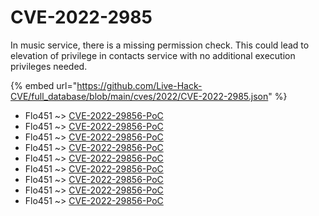 # CVE-2022-2985

In music service, there is a missing permission check. This could lead to elevation of privilege in contacts service with no additional execution privileges needed.

{% embed url="https://github.com/Live-Hack-CVE/full_database/blob/main/cves/2022/CVE-2022-2985.json" %}


* Flo451 ~> [CVE-2022-29856-PoC](https://www.alice-snow.ru/2022/database/cve-2022-2985/cve-2022-29856-poc-flo451)
* Flo451 ~> [CVE-2022-29856-PoC](https://www.alice-snow.ru/2022/database/cve-2022-2985/cve-2022-29856-poc-flo451)
* Flo451 ~> [CVE-2022-29856-PoC](https://www.alice-snow.ru/2022/database/cve-2022-2985/cve-2022-29856-poc-flo451)
* Flo451 ~> [CVE-2022-29856-PoC](https://www.alice-snow.ru/2022/database/cve-2022-2985/cve-2022-29856-poc-flo451)
* Flo451 ~> [CVE-2022-29856-PoC](https://www.alice-snow.ru/2022/database/cve-2022-2985/cve-2022-29856-poc-flo451)
* Flo451 ~> [CVE-2022-29856-PoC](https://www.alice-snow.ru/2022/database/cve-2022-2985/cve-2022-29856-poc-flo451)
* Flo451 ~> [CVE-2022-29856-PoC](https://www.alice-snow.ru/2022/database/cve-2022-2985/cve-2022-29856-poc-flo451)
* Flo451 ~> [CVE-2022-29856-PoC](https://www.alice-snow.ru/2022/database/cve-2022-2985/cve-2022-29856-poc-flo451)
* Flo451 ~> [CVE-2022-29856-PoC](https://www.alice-snow.ru/2022/database/cve-2022-2985/cve-2022-29856-poc-flo451)